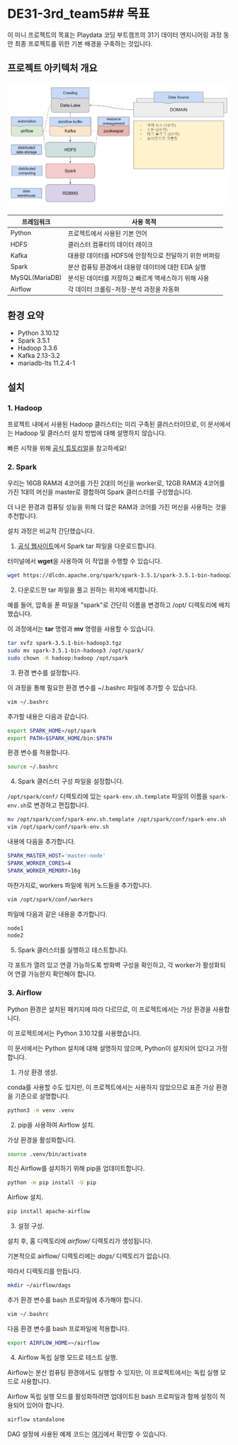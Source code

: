 # DE31-3rd_team5## 목표
이 미니 프로젝트의 목표는 Playdata 코딩 부트캠프의 31기 데이터 엔지니어링 과정 동안 최종 프로젝트를 위한 기본 배경을 구축하는 것입니다.

## 프로젝트 아키텍처 개요
![image](./attachments/overall.png)

|프레임워크|사용 목적|
|---|---|
|Python|프로젝트에서 사용된 기본 언어|
|HDFS|클러스터 컴퓨터의 데이터 레이크|
|Kafka|대용량 데이터를 HDFS에 안정적으로 전달하기 위한 버퍼링|
|Spark|분산 컴퓨팅 환경에서 대용량 데이터에 대한 EDA 실행|
|MySQL(MariaDB)|분석된 데이터를 저장하고 빠르게 액세스하기 위해 사용|
|Airflow|각 데이터 크롤링-저장-분석 과정을 자동화|

## 환경 요약
- Python 3.10.12
- Spark 3.5.1
- Hadoop 3.3.6
- Kafka 2.13-3.2
- mariadb-lts 11.2.4-1

## 설치
### 1. Hadoop
프로젝트 내에서 사용된 Hadoop 클러스터는 미리 구축된 클러스터이므로, 이 문서에서는 Hadoop 및 클러스터 설치 방법에 대해 설명하지 않습니다.

빠른 시작을 위해 [공식 튜토리얼](https://hadoop.apache.org/docs/stable/hadoop-project-dist/hadoop-common/SingleCluster.html)을 참고하세요!

### 2. Spark
우리는 16GB RAM과 4코어를 가진 2대의 머신을 worker로, 12GB RAM과 4코어를 가진 1대의 머신을 master로 결합하여 Spark 클러스터를 구성했습니다. 

더 나은 환경과 컴퓨팅 성능을 위해 더 많은 RAM과 코어를 가진 머신을 사용하는 것을 추천합니다.

설치 과정은 비교적 간단했습니다.
1) [공식 웹사이트](https://dlcdn.apache.org/spark/spark-3.5.1/spark-3.5.1-bin-hadoop3.tgz)에서 Spark tar 파일을 다운로드합니다.

터미널에서 **wget**을 사용하여 이 작업을 수행할 수 있습니다.

```bash
wget https://dlcdn.apache.org/spark/spark-3.5.1/spark-3.5.1-bin-hadoop3.tgz
```
2) 다운로드한 tar 파일을 풀고 원하는 위치에 배치합니다.

예를 들어, 압축을 푼 파일을 "spark"로 간단히 이름을 변경하고 /opt/ 디렉토리에 배치했습니다.

이 과정에서는 **tar** 명령과 **mv** 명령을 사용할 수 있습니다.

```bash
tar xvfz spark-3.5.1-bin-hadoop3.tgz
sudo mv spark-3.5.1-bin-hadoop3 /opt/spark/
sudo chown -R hadoop:hadoop /opt/spark
```

3) 환경 변수를 설정합니다.

이 과정을 통해 필요한 환경 변수를 ~/.bashrc 파일에 추가할 수 있습니다.

```bash
vim ~/.bashrc
```

추가할 내용은 다음과 같습니다.

```bash
export SPARK_HOME=/opt/spark
export PATH=$SPARK_HOME/bin:$PATH
```

환경 변수를 적용합니다.

```bash
source ~/.bashrc
```

4) Spark 클러스터 구성 파일을 설정합니다.

`/opt/spark/conf/` 디렉토리에 있는 `spark-env.sh.template` 파일의 이름을 `spark-env.sh`로 변경하고 편집합니다.

```bash
mv /opt/spark/conf/spark-env.sh.template /opt/spark/conf/spark-env.sh
vim /opt/spark/conf/spark-env.sh
```

내용에 다음을 추가합니다.

```bash
SPARK_MASTER_HOST='master-node'
SPARK_WORKER_CORES=4
SPARK_WORKER_MEMORY=16g
```

마찬가지로, workers 파일에 워커 노드들을 추가합니다.

```bash
vim /opt/spark/conf/workers
```

파일에 다음과 같은 내용을 추가합니다.

```sh
node1
node2
```

5) Spark 클러스터를 실행하고 테스트합니다.

각 포트가 열려 있고 연결 가능하도록 방화벽 구성을 확인하고, 각 worker가 활성화되어 연결 가능한지 확인해야 합니다.

### 3. Airflow

Python 환경은 설치된 패키지에 따라 다르므로, 이 프로젝트에서는 가상 환경을 사용합니다.

이 프로젝트에서는 Python 3.10.12를 사용했습니다.

이 문서에서는 Python 설치에 대해 설명하지 않으며, Python이 설치되어 있다고 가정합니다.

1) 가상 환경 생성.

conda를 사용할 수도 있지만, 이 프로젝트에서는 사용하지 않았으므로 표준 가상 환경을 기준으로 설명합니다.

```bash
python3 -m venv .venv
```

2) pip을 사용하여 Airflow 설치.

가상 환경을 활성화합니다.

```bash
source .venv/bin/activate
```

최신 Airflow를 설치하기 위해 pip을 업데이트합니다.

```bash
python -m pip install -U pip
```

Airflow 설치.

```bash
pip install apache-airflow
```

3) 설정 구성.

설치 후, 홈 디렉토리에 *airflow/* 디렉토리가 생성됩니다.

기본적으로 airflow/ 디렉토리에는 *dags/* 디렉토리가 없습니다.

따라서 디렉토리를 만듭니다.

```bash
mkdir ~/airflow/dags
```

추가 환경 변수를 bash 프로파일에 추가해야 합니다.

```bash
vim ~/.bashrc
```

다음 환경 변수를 bash 프로파일에 적용합니다.

```bash
export AIRFLOW_HOME=~/airflow
```

4) Airflow 독립 실행 모드로 테스트 실행.

Airflow는 분산 컴퓨팅 환경에서도 실행할 수 있지만, 이 프로젝트에서는 독립 실행 모드로 사용합니다.

Airflow 독립 실행 모드를 활성화하려면 업데이트된 bash 프로파일과 함께 설정이 적용되어 있어야 합니다.

```bash
airflow standalone
```

DAG 설정에 사용된 예제 코드는 [여기](./airflow_sample/dag_example.py)에서 확인할 수 있습니다.